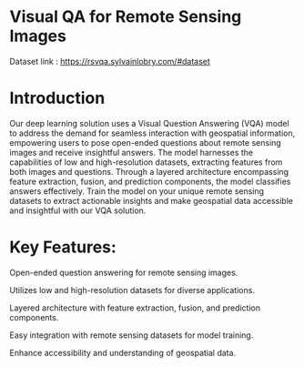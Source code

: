 # Visual QA for Remote Sensing Images
Dataset link : https://rsvqa.sylvainlobry.com/#dataset

# Introduction

Our deep learning solution uses a Visual Question Answering (VQA) model to address the demand for seamless interaction with geospatial information, empowering users to pose open-ended questions about remote sensing images and receive insightful answers. The model harnesses the capabilities of low and high-resolution datasets, extracting features from both images and questions. Through a layered architecture encompassing feature extraction, fusion, and prediction components, the model classifies answers effectively. Train the model on your unique remote sensing datasets to extract actionable insights and make geospatial data accessible and insightful with our VQA solution.

# Key Features:

Open-ended question answering for remote sensing images.

Utilizes low and high-resolution datasets for diverse applications.

Layered architecture with feature extraction, fusion, and prediction components.

Easy integration with remote sensing datasets for model training.

Enhance accessibility and understanding of geospatial data.
